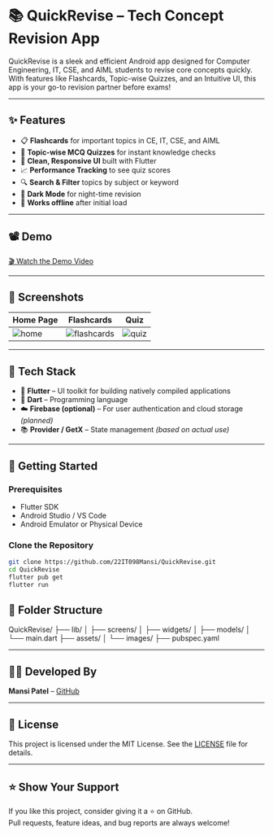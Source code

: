 # 📚 QuickRevise – Tech Concept Revision App

QuickRevise is a sleek and efficient Android app designed for Computer Engineering, IT, CSE, and AIML students to revise core concepts quickly. With features like Flashcards, Topic-wise Quizzes, and an Intuitive UI, this app is your go-to revision partner before exams!

---

## ✨ Features

- 📋 **Flashcards** for important topics in CE, IT, CSE, and AIML  
- 🧠 **Topic-wise MCQ Quizzes** for instant knowledge checks  
- 🎨 **Clean, Responsive UI** built with Flutter  
- 📈 **Performance Tracking** to see quiz scores  
- 🔍 **Search & Filter** topics by subject or keyword  
- 🌙 **Dark Mode** for night-time revision  
- 📱 **Works offline** after initial load  

---

## 📽️ Demo

[🎬 Watch the Demo Video](https://github.com/22IT098Mansi/QuickRevise/blob/main/screenrecording/WhatsApp%20Video%202025-04-24%20at%2022.56.25.mp4)

---

## 📸 Screenshots

| Home Page | Flashcards | Quiz |
|----------|------------|------|
| ![home](screenshots/home.png) | ![flashcards](screenshots/flashcard.png) | ![quiz](screenshots/quiz.png) |

---

## 🔧 Tech Stack

- 💙 **Flutter** – UI toolkit for building natively compiled applications  
- 🎯 **Dart** – Programming language  
- ☁️ **Firebase (optional)** – For user authentication and cloud storage *(planned)*  
- 📚 **Provider / GetX** – State management *(based on actual use)*  

---

## 🚀 Getting Started

### Prerequisites

- Flutter SDK  
- Android Studio / VS Code  
- Android Emulator or Physical Device  

### Clone the Repository

```bash
git clone https://github.com/22IT098Mansi/QuickRevise.git
cd QuickRevise
flutter pub get
flutter run
```
## 📂 Folder Structure

QuickRevise/ ├── lib/ │ ├── screens/ │ ├── widgets/ │ ├── models/ │ └── main.dart ├── assets/ │ └── images/ ├── pubspec.yaml


---

## 🙋‍♀️ Developed By

**Mansi Patel** – [GitHub](https://github.com/22IT098Mansi)

---

## 📃 License

This project is licensed under the MIT License. See the [LICENSE](LICENSE) file for details.

---

## ⭐ Show Your Support

If you like this project, consider giving it a ⭐ on GitHub.  
Pull requests, feature ideas, and bug reports are always welcome!
